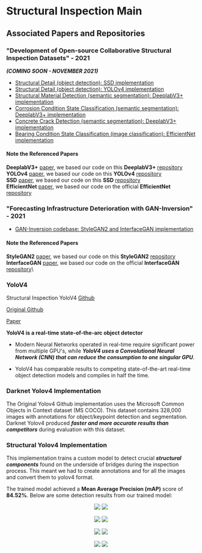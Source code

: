 # Structural Inspection Main

## Associated Papers and Repositories

###  "Development of Open-source Collaborative Structural Inspection Datasets" - 2021
***(COMING SOON - NOVEMBER 2021)***
- [Structural Detail (object detection): SSD implementation]()
- [Structural Detail (object detection): YOLOv4 implementation]()
- [Structural Material Detection (semantic segmentation): DeeplabV3+ implementation]()
- [Corrosion Condition State Classification (semantic segmentation): DeeplabV3+ implementation]()
- [Concrete Crack Detection (semantic segmentation): DeeplabV3+ implementation]()
- [Bearing Condition State Classification (image classification): EfficientNet implementation]()

#### Note the Referenced Papers
**DeeplabV3+** [paper](), we based our code on this **DeeplabV3+** [repository]()\
**YOLOv4** [paper](), we based our code on this **YOLOv4** [repository]()\
**SSD** [paper](), we based our code on this **SSD** [repository]()\
**EfficientNet** [paper](), we based our code on the official **EfficientNet** [repository]()

### "Forecasting Infrastructure Deterioration with GAN-Inversion" - 2021
- [GAN-Inversion codebase: StyleGAN2 and InterfaceGAN implementation]()

#### Note the Referenced Papers
**StyleGAN2** [paper](), we based our code on this **StyleGAN2** [repository]()\
**InterfaceGAN** [paper](), we based our code on the official **InterfaceGAN** [repository]()\

### YoloV4

Structural Inspection YoloV4 [Github](https://github.com/beric7/YOLOv4_infrastructure)

[Original Github](https://github.com/AlexeyAB/darknet)

[Paper](https://arxiv.org/abs/2004.10934)

**YoloV4 is a real-time state-of-the-arc object detector** 

- Modern Neural Networks operated in real-time require significant power from multiple GPU's, while ***YoloV4 uses a Convolutional Neural Network (CNN) that
can reduce the consumption to one singular GPU***. 

- YoloV4 has comparable results to competing state-of-the-art real-time object detection models and compiles in half the time.

### Darknet Yolov4 Implementation
The Original Yolov4 Github implementation uses the Microsoft Common Objects in Context dataset (MS COCO). This dataset contains 328,000 images with
annotations for object/keypoint detection and segmentation. Darknet Yolov4 produced ***faster and more accurate results than competitors*** during 
evaluation with this dataset. 

### Structural Yolov4 Implementation

This implementation trains a custom model to detect crucial ***structural components*** found on the underside of bridges during the inspection process. This meant
we had to create annotations and for all the images and convert them to yolov4 format. 

The trained model achieved a **Mean Average Precision (mAP)** 
score of **84.52%**. Below are some detection results from our trained model:

<p align="center">
    <img src="https://user-images.githubusercontent.com/54971419/124635837-e45fc480-de55-11eb-97ea-d66ea55fcf8b.png" />
    <img src="https://user-images.githubusercontent.com/54971419/124629491-7e703e80-de4f-11eb-9b9a-08bc2cb14d09.png" />
</p>

<p align="center">
    <img src="https://user-images.githubusercontent.com/54971419/124635758-cb571380-de55-11eb-8d3d-419603c25c81.png" />
    <img src="https://user-images.githubusercontent.com/54971419/124635122-145a9800-de55-11eb-844f-230ba745c5aa.png" />
</p>

<p align="center">
    <img src="https://user-images.githubusercontent.com/54971419/125976914-07381084-6c3b-4ba1-b7e8-ce53e3bd436f.png" />
    <img src="https://user-images.githubusercontent.com/54971419/125977251-140ac061-57fa-4f58-8230-dd287f179fe5.png" />
</p>

<p align="center">
    <img src="https://user-images.githubusercontent.com/54971419/125977387-fac0a79d-369f-4c27-a577-56bb82e6937d.png" />
    <img src="https://user-images.githubusercontent.com/54971419/125977460-54fe4954-bd71-40b9-896e-b9af1e2daf7b.png" />
</p>

